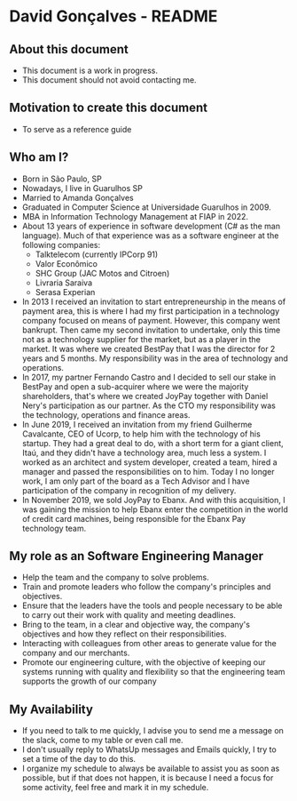 # David Gonçalves - README 

## About this document

* This document is a work in progress.
* This document should not avoid contacting me.

## Motivation to create this document

* To serve as a reference guide

## Who am I?

* Born in São Paulo, SP
* Nowadays, I live in Guarulhos SP
* Married to Amanda Gonçalves
* Graduated in Computer Science at Universidade Guarulhos in 2009.
* MBA in Information Technology Management at FIAP in 2022.
* About 13 years of experience in software development (C# as the man language). Much of that experience was as a software engineer at the following companies:
  - Talktelecom (currently IPCorp 91)
  - Valor Econômico
  - SHC Group (JAC Motos and Citroen)
  - Livraria Saraiva
  - Serasa Experian
* In 2013 I received an invitation to start entrepreneurship in the means of payment area, this is where I had my first participation in a technology company focused on means of payment. 
However, this company went bankrupt. Then came my second invitation to undertake, only this time not as a technology supplier for the market, but as a player in the market. 
It was where we created BestPay that I was the director for 2 years and 5 months. My responsibility was in the area of technology and operations.
* In 2017, my partner Fernando Castro and I decided to sell our stake in BestPay and open a sub-acquirer where we were the majority shareholders, 
that's where we created JoyPay together with Daniel Nery's participation as our partner. As the CTO my responsibility was the technology, operations and finance areas.
* In June 2019, I received an invitation from my friend Guilherme Cavalcante, CEO of Ucorp, to help him with the technology of his startup. 
They had a great deal to do, with a short term for a giant client, Itaú, and they didn't have a technology area, much less a system. 
I worked as an architect and system developer, created a team, hired a manager and passed the responsibilities on to him. Today I no longer work, I am only part of the board as a Tech Advisor and I have participation of the company in recognition of my delivery.
* In November 2019, we sold JoyPay to Ebanx. And with this acquisition, I was gaining the mission to help Ebanx enter the competition in the world of credit card machines, 
being responsible for the Ebanx Pay technology team.


## My role as an Software Engineering Manager

* Help the team and the company to solve problems.
* Train and promote leaders who follow the company's principles and objectives.
* Ensure that the leaders have the tools and people necessary to be able to carry out their work with quality and meeting deadlines.
* Bring to the team, in a clear and objective way, the company's objectives and how they reflect on their responsibilities.
* Interacting with colleagues from other areas to generate value for the company and our merchants.
* Promote our engineering culture, with the objective of keeping our systems running with quality and flexibility so that the engineering team supports the growth of our company

## My Availability

* If you need to talk to me quickly, I advise you to send me a message on the slack, come to my table or even call me.
* I don't usually reply to WhatsUp messages and Emails quickly, I try to set a time of the day to do this.
* I organize my schedule to always be available to assist you as soon as possible, but if that does not happen, it is because I need a focus for some activity, feel free and mark it in my schedule.
